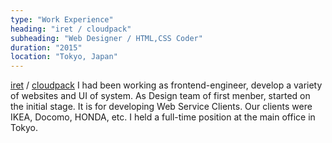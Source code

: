 ```yaml
---
type: "Work Experience"
heading: "iret / cloudpack"
subheading: "Web Designer / HTML,CSS Coder"
duration: "2015"
location: "Tokyo, Japan"
---
```


<a href="https://www.iret.co.jp/" target="_blank">iret</a> / <a href="https://cloudpack.jp/" target="_blank">cloudpack</a> I had been working as frontend-engineer, develop a variety of websites and UI of system. As Design team of first menber, started on the initial stage. It is for developing Web Service Clients. Our clients were IKEA, Docomo, HONDA, etc. I held a full-time position at the main office in Tokyo.
